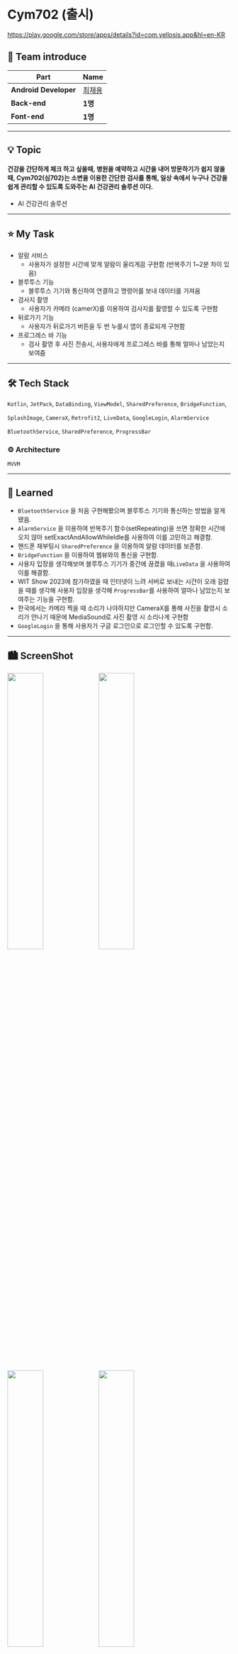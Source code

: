 
# <b> Cym702 (출시)</b>
https://play.google.com/store/apps/details?id=com.yellosis.app&hl=en-KR

<h2 id="0">
    <b>💁 Team  introduce </b>
    
</h2>

| Part                 | Name                                                |
| -------------------- | --------------------------------------------------- |
| **Android Developer** | <a href="https://github.com/Jaeyonging">최재용 </a>   |
| **Back-end**         | <b>1명<b>     |
| **Font-end**         | <b>1명<b>     |



<hr>

<h2 id="0.5">
    <b>💡 Topic</b>
</h2>

#### 건강을 간단하게 체크 하고 싶을때, 병원을 예약하고 시간을 내어 방문하기가 쉽지 않을 때, Cym702(심702)는 소변을 이용한 간단한 검사를 통해, 일상 속에서 누구나 건강을 쉽게 관리할 수 있도록 도와주는 AI 건강관리 솔루션 이다. 

- AI 건강관리 솔루션

<hr>
<h2 id="0.5">
    <b>⭐️  My Task</b>
</h2>

- 알람 서비스
    - 사용자가 설정한 시간에 맞게 알람이 울리게끔 구현함 (반복주기 1~2분 차이 있음)
- 블루투스 기능
    - 블루투스 기기와 통신하여 연결하고 명령어를 보내 데이터를 가져옴
- 검사지 촬영
    - 사용자가 카메라 (camerX)를 이용하여 검사지를 촬영할 수 있도록 구현함
- 뒤로가기 기능
    - 사용자가 뒤로가기 버튼을 두 번 누를시 앱이 종료되게 구현함
- 프로그레스 바 기능
    - 검사 촬영 후 사진 전송시, 사용자에게 프로그레스 바를 통해 얼마나 남았는지 보여줌
<hr>


<h2 id="2">🛠 Tech Stack</h2>

`Kotlin`, `JetPack`, `DataBinding`, `ViewModel`, `SharedPreference`, `BridgeFunction`,

`SplashImage`, `CameraX`, `Retrofit2`, `LiveData`, `GoogleLogin`, `AlarmService`

`BluetoothService`, `SharedPreference`, `ProgressBar`

 ### ⚙️ Architecture

`MVVM`
<hr>
  
<h2 id="0.5">
    <b>🤔 Learned</b>
</h2>

- `BluetoothService` 을 처음 구현해봤으며 블루투스 기기와 통신하는 방법을 알게 됐음.
- `AlarmService` 을 이용하여 반복주기 함수(setRepeating)을 쓰면 정확한 시간에 오지 않아 setExactAndAllowWhileIdle를 사용하여 이를 고민하고 해결함.
- 핸드폰 재부팅시 `SharedPreference` 을 이용하여 알람 데이터를 보존함.
- `BridgeFunction` 을 이용하여 웹뷰와의 통신을 구현함.
- 사용자 입장을 생각해보며 블루투스 기기가 중간에 끊겼을 때`LiveData` 을 사용하여 이를 해결함.
- WIT Show 2023에 참가하였을 때 인터넷이 느려 서버로 보내는 시간이 오래 걸렸을 때를 생각해 사용자 입장을 생각해 `ProgressBar`를 사용하여 얼마나 남았는지 보여주는 기능을 구현함.
- 한국에서는 카메라 찍을 때 소리가 나야하지만 CameraX를 통해 사진을 촬영시 소리가 안나기 때문에 MediaSound로 사진 촬영 시 소리나게 구현함
- `GoogleLogin` 을 통해 사용자가 구글 로그인으로 로그인할 수 있도록 구현함.

<hr>

<h2 id="3">🏙 ScreenShot</h2>

<p float="left">  
<img width="40%" src="/image/Splash.jpg">
<img width="40%" src="/image/googleLogin.jpg">
</p>
  
<p float="left">  
<img width="40%" src="/image/main.jpg">
<img width="40%" src="/image/Screenshot_20230501-155300_Cym702.jpg">
</p>
  
<p float="left">  
<img width="40%" src="/image/Screenshot_20230501-192828_Cym702_developer.jpg">
<img width="40%" src="/image/Screenshot_20230501-192839_Cym702_developer.jpg">
</p>
  
<p float="left">  
<img width="40%" src="/image/Screenshot_20230501-163136_Cym702.jpg">
<img width="40%" src="/image/Screenshot_20230215-141943_Cym702 Developer.jpg">
</p>

  
<p float="left">  
<img width="40%" src="/image/1-9.jpg">
<img width="40%" src="/image/1-10.jpg">
</p>
  
 <p float="left">  
<img width="40%" src="/image/1-4.jpg">
<img width="40%" src="/image/1-5.jpg">
</p>
  
 <p float="left">  
<img width="40%" src="/image/1-6.jpg">
<img width="40%" src="/image/1-7.jpg">
</p>
  
 <p float="left">  
<img width="40%" src="/image/Screenshot_20230501-192844_Cym702_developer.jpg">
<img width="40%" src="/image/Screenshot_20230501-155352_Cym702.jpg">
</p>


